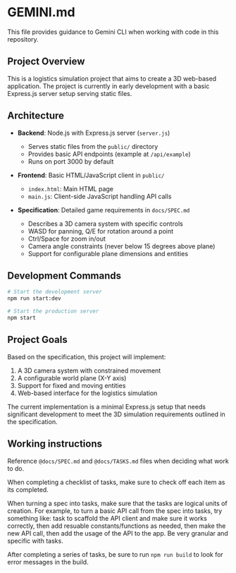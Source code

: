# GEMINI.md

This file provides guidance to Gemini CLI when working with code in this repository.

## Project Overview

This is a logistics simulation project that aims to create a 3D web-based application. The project is currently in early development with a basic Express.js server setup serving static files.

## Architecture

- **Backend**: Node.js with Express.js server (`server.js`)
  - Serves static files from the `public/` directory
  - Provides basic API endpoints (example at `/api/example`)
  - Runs on port 3000 by default

- **Frontend**: Basic HTML/JavaScript client in `public/`
  - `index.html`: Main HTML page
  - `main.js`: Client-side JavaScript handling API calls

- **Specification**: Detailed game requirements in `docs/SPEC.md`
  - Describes a 3D camera system with specific controls
  - WASD for panning, Q/E for rotation around a point
  - Ctrl/Space for zoom in/out
  - Camera angle constraints (never below 15 degrees above plane)
  - Support for configurable plane dimensions and entities

## Development Commands

```bash
# Start the development server
npm run start:dev

# Start the production server
npm start
```

## Project Goals

Based on the specification, this project will implement:
1. A 3D camera system with constrained movement
2. A configurable world plane (X-Y axis)
3. Support for fixed and moving entities
4. Web-based interface for the logistics simulation

The current implementation is a minimal Express.js setup that needs significant development to meet the 3D simulation requirements outlined in the specification.

## Working instructions

Reference `@docs/SPEC.md` and `@docs/TASKS.md` files when deciding what work to do.

When completing a checklist of tasks, make sure to check off each item as its completed.

When turning a spec into tasks, make sure that the tasks are logical units of creation. For example, to turn a basic API call from the spec into tasks, try something like: task to scaffold the API client and make sure it works correctly, then add resuable constants/functions as needed, then make the new API call, then add the usage of the API to the app. Be very granular and specific with tasks.

After completing a series of tasks, be sure to run `npm run build` to look for error messages in the build.
